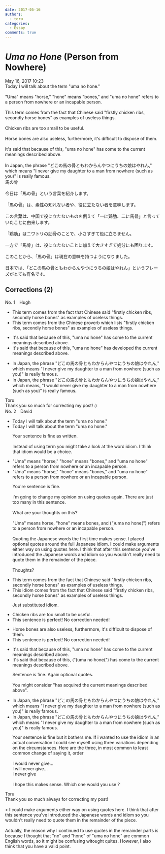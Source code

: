 ```yaml
---
date: 2017-05-16
authors:
  - toru
categories:
  - Essay
comments: true
---
```


# <strong><em>Uma no Hone</strong></em> (Person from Nowhere)
<div class="date">May 16, 2017 10:23</div>
<div id="post"><div id="body_show_ori">
Today I will talk about the term "uma no hone."<br/><br/>"Uma" means "horse," "hone" means "bones," and "uma no hone" refers to a person from nowhere or an incapable person.<br/><br/>This term comes from the fact that Chinese said "firstly chicken ribs, secondly horse bones" as examples of useless things.<br/><br/>Chicken ribs are too small to be useful.<br/><br/>Horse bones are also useless, furthermore, it's difficult to dispose of them.<br/><br/>It's said that because of this, "uma no hone" has come to the current meanings described above.<br/><br/>In Japan, the phrase "どこの馬の骨ともわからんやつにうちの娘はやれん," which means "I never give my daughter to a man from nowhere (such as you)" is really famous.
</div></div>

<!-- more -->

<div id="post_ja"><div id="body_show_mo">
馬の骨<br/><br/>今日は「馬の骨」という言葉を紹介します。<br/><br/>「馬の骨」は、素性の知れない者や、役に立たない者を意味します。<br/><br/>この言葉は、中国で役に立たないものを例えて「一に鶏肋、二に馬骨」と言っていたことに由来します。<br/><br/>「鶏肋」はニワトリの肋骨のことで、小さすぎて役に立ちません。<br/><br/>一方で「馬骨」は、役に立たないことに加えて大きすぎて処分にも困ります。<br/><br/>このことから、「馬の骨」は現在の意味を持つようになりました。<br/><br/>日本では、「どこの馬の骨ともわからんやつにうちの娘はやれん」というフレーズがとても有名です。
</div></div>

## Corrections (2)
<div id="block"><div class="first_name"> No. 1　<span class="just_name">Hugh</span></div><div id="block2">
<ul class="correction_field">
<li class="incorrect">This term comes from the fact that Chinese said "firstly chicken ribs, secondly horse bones" as examples of useless things.</li>
<li class="corrected correct">
This term comes from <span class="f_blue">the Chinese proverb which lists</span> "firstly chicken ribs, secondly horse bones" as examples of useless things.
</li>
</ul>
<ul class="correction_field">
<li class="incorrect">It's said that because of this, "uma no hone" has come to the current meanings described above.</li>
<li class="corrected correct">
It's said that because of this, "uma no hone" has<span class="f_blue"> developed</span> the current meanings described above.
</li>
</ul>
<ul class="correction_field">
<li class="incorrect">In Japan, the phrase "どこの馬の骨ともわからんやつにうちの娘はやれん," which means "I never give my daughter to a man from nowhere (such as you)" is really famous.</li>
<li class="corrected correct">
In Japan, the phrase "どこの馬の骨ともわからんやつにうちの娘はやれん," which means<span class="f_blue">,</span> "I <span class="f_blue">would </span>never give my daughter to a man from nowhere (such as you)" is really famous.
</li>
</ul>
</div><div class="name"><span class="just_name">Toru</span><br>
Thank you so much for correcting my post! :)
</div>
</div>
<div id="block"><div class="first_name"> No. 2　<span class="just_name">David</span></div><div id="block2">
<ul class="correction_field">
<li class="incorrect">Today I will talk about the term "uma no hone."</li>
<li class="corrected correct">
Today I will talk about the term "uma no hone."
<p class="correction_comment">Your sentence is fine as written.<br/><br/>Instead of using term you might take a look at the word idiom. I think that idiom would be a choice.</p>
</li>
</ul>
<ul class="correction_field">
<li class="incorrect">"Uma" means "horse," "hone" means "bones," and "uma no hone" refers to a person from nowhere or an incapable person.</li>
<li class="corrected correct">
"Uma" means "horse," "hone" means "bones," and "uma no hone" refers to a person from nowhere or an incapable person.
<p class="correction_comment">You're sentence is fine. <br/><br/>I'm going to change my opinion on using quotes again. There are just too many in this sentence.<br/><br/>What are your thoughts on this?<br/><br/>"Uma" means horse, "hone" means bones, and (")uma no hone(") refers to a person from nowhere or an incapable person.<br/><br/>Quoting the Japanese words the first time makes sense. I placed optional quotes around the full Japanese idiom. I could make arguments either way on using quotes here. I think that after this sentence you've introduced the Japanese words and idiom so you wouldn't really need to quote them in the remainder of the piece. <br/><br/>Thoughts?</p>
</li>
</ul>
<ul class="correction_field">
<li class="incorrect">This term comes from the fact that Chinese said "firstly chicken ribs, secondly horse bones" as examples of useless things.</li>
<li class="corrected correct">
This idiom comes from the fact that Chinese said "firstly chicken ribs, secondly horse bones" as examples of useless things.
<p class="correction_comment">Just substituted idiom.</p>
</li>
</ul>
<ul class="correction_field">
<li class="incorrect">Chicken ribs are too small to be useful.</li>
<li class="corrected perfect">This sentence is perfect! No correction needed!</li>
</ul>
<ul class="correction_field">
<li class="incorrect">Horse bones are also useless, furthermore, it's difficult to dispose of them.</li>
<li class="corrected perfect">This sentence is perfect! No correction needed!</li>
</ul>
<ul class="correction_field">
<li class="incorrect">It's said that because of this, "uma no hone" has come to the current meanings described above.</li>
<li class="corrected correct">
It's said that because of this, (")uma no hone(") has come to the current meanings described above.
<p class="correction_comment">Sentence is fine. Again optional quotes. <br/><br/>You might consider "has acquired the current meanings described above".</p>
</li>
</ul>
<ul class="correction_field">
<li class="incorrect">In Japan, the phrase "どこの馬の骨ともわからんやつにうちの娘はやれん," which means "I never give my daughter to a man from nowhere (such as you)" is really famous.</li>
<li class="corrected correct">
In Japan, the phrase "どこの馬の骨ともわからんやつにうちの娘はやれん," which means "I never give my daughter to a man from nowhere (such as you)" is really famous.
<p class="correction_comment">Your sentence is fine but it bothers me. If i wanted to use the idiom in an actual conversation I could see myself using three variations depending on the circumstances. Here are the three, in  most common to least common change of saying it, order<br/><br/>I would never give...<br/>I will never give...<br/>I never give <br/><br/>I hope this makes sense.  Which one would you use ?</p>
</li>
</ul>
</div><div class="name"><span class="just_name">Toru</span><br>
Thank you so much always for correcting my post!<br/><br/>&gt; I could make arguments either way on using quotes here. I think that after this sentence you've introduced the Japanese words and idiom so you wouldn't really need to quote them in the remainder of the piece. <br/><br/>Actually, the reason why I continued to use quotes in the remainder parts is because I thought that "no" and "hone" of "uma no hone" are common English words, so it might be confusing witought quites. However, I also think that you have a valid point.
</div>
</div>
